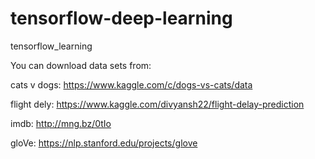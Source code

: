 # tensorflow-deep-learning
tensorflow_learning

You can download data sets from:

cats v dogs:
https://www.kaggle.com/c/dogs-vs-cats/data

flight dely:
https://www.kaggle.com/divyansh22/flight-delay-prediction

imdb:
http://mng.bz/0tIo

gloVe:
https://nlp.stanford.edu/projects/glove
